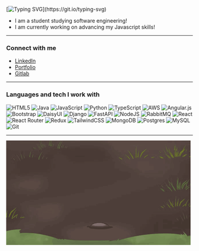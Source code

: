 [![Typing SVG](https://readme-typing-svg.demolab.com?font=Space+Grotesk+light&size=26&pause=1000&color=86796F&width=435&lines=Hi%2C+I%E2%80%99m+Taylor.)](https://git.io/typing-svg)


-  I am a student studying software engineering!
-  I am currently working on advancing my Javascript skills!

---

### Connect with me
- [LinkedIn](https://www.linkedin.com/in/taywayne/)
- [Portfolio](https://taywayne.dev/)
- [Gitlab](https://gitlab.com/taywaydev)

---

### Languages and tech I work with


![HTML5](https://img.shields.io/badge/html5-%23E34F26.svg?style=flat-square&logo=html5&logoColor=white&color=86796F) ![Java](https://img.shields.io/badge/java-%23ED8B00.svg?style=flat-square&logo=openjdk&logoColor=white&color=86796F) ![JavaScript](https://img.shields.io/badge/javascript-%23323330.svg?style=flat-square&logo=javascript&logoColor=white&color=86796F) ![Python](https://img.shields.io/badge/python-3670A0?style=flat-square&logo=python&logoColor=white&color=86796F) ![TypeScript](https://img.shields.io/badge/typescript-%23007ACC.svg?style=flat-square&logo=typescript&logoColor=white&color=86796F) ![AWS](https://img.shields.io/badge/AWS-%23FF9900.svg?style=flat-square&logo=amazon-aws&logoColor=white&color=86796F) ![Angular.js](https://img.shields.io/badge/angular.js-%23E23237.svg?style=flat-square&logo=angularjs&logoColor=white&color=86796F) ![Bootstrap](https://img.shields.io/badge/bootstrap-%238511FA.svg?style=flat-square&logo=bootstrap&logoColor=white&color=86796F) ![DaisyUI](https://img.shields.io/badge/daisyui-5A0EF8?style=flat-square&logo=daisyui&logoColor=white&color=86796F) ![Django](https://img.shields.io/badge/django-%23092E20.svg?style=flat-square&logo=django&logoColor=white&color=86796F) ![FastAPI](https://img.shields.io/badge/FastAPI-005571?style=flat-square&logo=fastapi&logoColor=white&color=86796F) ![NodeJS](https://img.shields.io/badge/node.js-6DA55F?style=flat-square&logo=node.js&logoColor=white&color=86796F) ![RabbitMQ](https://img.shields.io/badge/rabbitmq-FF6600?style=flat-square&logo=rabbitmq&logoColor=white&color=86796F) ![React](https://img.shields.io/badge/react-%2320232a.svg?style=flat-square&logo=react&logoColor=white&color=86796F) ![React Router](https://img.shields.io/badge/React_Router-CA4245?style=flat-square&logo=react-router&logoColor=white&color=86796F) ![Redux](https://img.shields.io/badge/redux-%23593d88.svg?style=flat-square&logo=redux&logoColor=white&color=86796F) ![TailwindCSS](https://img.shields.io/badge/tailwindcss-%2338B2AC.svg?style=flat-square&logo=tailwind-css&logoColor=white&color=86796F) ![MongoDB](https://img.shields.io/badge/MongoDB-%234ea94b.svg?style=flat-square&logo=mongodb&logoColor=white&color=86796F) ![Postgres](https://img.shields.io/badge/postgres-%23316192.svg?style=flat-square&logo=postgresql&logoColor=white&color=86796F) ![MySQL](https://img.shields.io/badge/mysql-4479A1.svg?style=flat-square&logo=mysql&logoColor=white&color=86796F) ![Git](https://img.shields.io/badge/git-%23F05033.svg?style=flat-square&logo=git&logoColor=white&color=86796F)

---

![wooper](/wooper-pokemon.gif)


